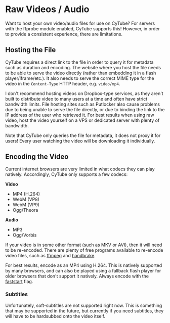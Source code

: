 ﻿# Raw Videos / Audio #

Want to host your own video/audio files for use on CyTube?  For servers with the
ffprobe module enabled, CyTube supports this!  However, in order to provide a
consistent experience, there are limitations.

## Hosting the File ##

CyTube requires a direct link to the file in order to query it for metadata such
as duration and encoding.  The website where you host the file needs to be able
to serve the video directly (rather than embedding it in a flash
player/iframe/etc.).  It also needs to serve the correct MIME type for the video
in the `Content-Type` HTTP header, e.g. `video/mp4`.

I don't recommend hosting videos on Dropbox-type services, as they aren't built
to distribute video to many users at a time and often have strict bandwidth
limits.  File hosting sites such as Putlocker also cause problems due to being
unable to serve the file directly, or due to binding the link to the IP address
of the user who retrieved it.  For best results when using raw video, host the
video yourself on a VPS or dedicated server with plenty of bandwidth.

Note that CyTube only queries the file for metadata, it does not proxy it for
users!  Every user watching the video will be downloading it individually.

## Encoding the Video ##

Current internet browsers are very limited in what codecs they can play
natively.  Accordingly, CyTube only supports a few codecs:

**Video**

  * MP4 (H.264)
  * WebM (VP8)
  * WebM (VP9)
  * Ogg/Theora

**Audio**

  * MP3
  * Ogg/Vorbis

If your video is in some other format (such as MKV or AVI), then it will need to
be re-encoded.  There are plenty of free programs available to re-encode video
files, such as [ffmpeg](http://ffmpeg.org/) and
[handbrake](http://handbrake.fr/).

For best results, encode as an MP4 using H.264.  This is natively supported by
many browsers, and can also be played using a fallback flash player for older
browsers that don't support it natively.  Always encode with the
[faststart](https://trac.ffmpeg.org/wiki/Encode/H.264#faststartforwebvideo)
flag.

### Subtitles ###

Unfortunately, soft-subtitles are not supported right now.  This is something
that may be supported in the future, but currently if you need subtitles, they
will have to be hardsubbed onto the video itself.